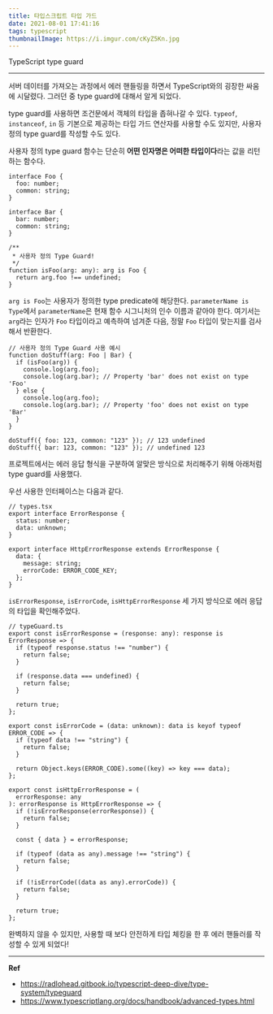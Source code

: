 ```yaml
---
title: 타입스크립트 타입 가드
date: 2021-08-01 17:41:16
tags: typescript
thumbnailImage: https://i.imgur.com/cKyZ5Kn.jpg
---
```


TypeScript type guard

<!-- more -->

---

서버 데이터를 가져오는 과정에서 에러 핸들링을 하면서 TypeScript와의 굉장한 싸움에 시달렸다. 그러던 중 type guard에 대해서 알게 되었다.

type guard를 사용하면 조건문에서 객체의 타입을 좁혀나갈 수 있다. `typeof`, `instanceof`, `in` 등 기본으로 제공하는 타입 가드 연산자를 사용할 수도 있지만, 사용자 정의 type guard를 작성할 수도 있다.

사용자 정의 type guard 함수는 단순히 **어떤 인자명은 어떠한 타입이다**라는 값을 리턴하는 함수다.

```tsx
interface Foo {
  foo: number;
  common: string;
}

interface Bar {
  bar: number;
  common: string;
}

/**
 * 사용자 정의 Type Guard!
 */
function isFoo(arg: any): arg is Foo {
  return arg.foo !== undefined;
}
```

`arg is Foo`는 사용자가 정의한 type predicate에 해당한다. `parameterName is Type`에서 `parameterName`은 현재 함수 시그니처의 인수 이름과 같아야 한다. 여기서는 `arg`라는 인자가 `Foo` 타입이라고 예측하여 넘겨준 다음, 정말 `Foo` 타입이 맞는지를 검사해서 반환한다.

```tsx
// 사용자 정의 Type Guard 사용 예시
function doStuff(arg: Foo | Bar) {
  if (isFoo(arg)) {
    console.log(arg.foo);
    console.log(arg.bar); // Property 'bar' does not exist on type 'Foo'
  } else {
    console.log(arg.foo);
    console.log(arg.bar); // Property 'foo' does not exist on type 'Bar'
  }
}

doStuff({ foo: 123, common: "123" }); // 123 undefined
doStuff({ bar: 123, common: "123" }); // undefined 123
```

프로젝트에서는 에러 응답 형식을 구분하여 알맞은 방식으로 처리해주기 위해 아래처럼 type guard를 사용했다.

우선 사용한 인터페이스는 다음과 같다.

```tsx
// types.tsx
export interface ErrorResponse {
  status: number;
  data: unknown;
}

export interface HttpErrorResponse extends ErrorResponse {
  data: {
    message: string;
    errorCode: ERROR_CODE_KEY;
  };
}
```

`isErrorResponse`, `isErrorCode`, `isHttpErrorResponse` 세 가지 방식으로 에러 응답의 타입을 확인해주었다.

```tsx
// typeGuard.ts
export const isErrorResponse = (response: any): response is ErrorResponse => {
  if (typeof response.status !== "number") {
    return false;
  }

  if (response.data === undefined) {
    return false;
  }

  return true;
};

export const isErrorCode = (data: unknown): data is keyof typeof ERROR_CODE => {
  if (typeof data !== "string") {
    return false;
  }

  return Object.keys(ERROR_CODE).some((key) => key === data);
};

export const isHttpErrorResponse = (
  errorResponse: any
): errorResponse is HttpErrorResponse => {
  if (!isErrorResponse(errorResponse)) {
    return false;
  }

  const { data } = errorResponse;

  if (typeof (data as any).message !== "string") {
    return false;
  }

  if (!isErrorCode((data as any).errorCode)) {
    return false;
  }

  return true;
};
```

완벽하지 않을 수 있지만, 사용할 때 보다 안전하게 타입 체킹을 한 후 에러 핸들러를 작성할 수 있게 되었다!

---

**Ref**

- https://radlohead.gitbook.io/typescript-deep-dive/type-system/typeguard
- https://www.typescriptlang.org/docs/handbook/advanced-types.html
